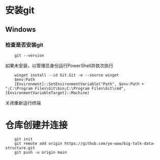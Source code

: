 # 安装git
## Windows
### 检查是否安装git
```shell
    git --version
```
如果未安装，以管理员身份运行PowerShell并依次执行
```shell
    winget install --id Git.Git -e --source winget
    $env:Path
    [Environment]::SetEnvironmentVariable("Path", $env:Path + ";C:\Program Files\Git\bin;C:\Program Files\Git\cmd", [EnvironmentVariableTarget]::Machine)
```
关闭重新运行终端

# 仓库创建并连接
```shell
    git init
    git remote add origin https://github.com/yo-wow/big-talk-data-structure.git
    git push -u origin main
```